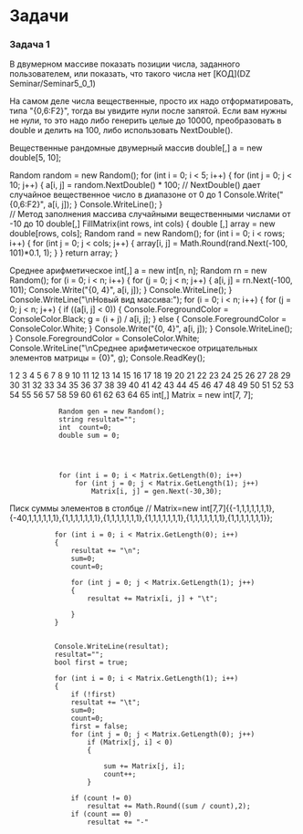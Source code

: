 # Задачи

 ### Задача 1
  В двумерном массиве показать позиции числа, заданного пользователем, или
показать, что такого числа нет [KOД](DZ Seminar/Seminar5_0_1)

На самом деле числа вещественные, просто их надо отформатировать, типа "{0,6:F2}", тогда вы увидите нули после запятой. Если вам нужны не нули, то это надо либо генерить целые до 10000, преобразовать в double и делить на 100, либо использовать NextDouble().


Вещественные рандомные двумерный массив
double[,] a = new double[5, 10];

Random random = new Random();
for (int i = 0; i < 5; i++)
{
    for (int j = 0; j < 10; j++)
    {
        a[i, j] = random.NextDouble() * 100; // NextDouble() дает случайное вещественное число в диапазоне от 0 до 1
        Console.Write("{0,6:F2}", a[i, j]);
    }
    Console.WriteLine();
}  
 // Метод заполнения массива случайными вещественными числами от -10 до 10
double[,] FillMatrix(int rows, int cols)
{
    double [,] array = new double[rows, cols];
    Random rand = new Random();
    for (int i = 0; i < rows; i++)
    {
        for (int j = 0; j < cols; j++)
        {
            array[i, j] = Math.Round(rand.Next(-100, 101)*0.1, 1);
        }
    }
    return array;
}

Среднее арифметическое
            int[,] a = new int[n, n];
            Random rn = new Random();
            for (i = 0; i < n; i++)
            {
                for (j = 0; j < n; j++)
                {
                    a[i, j] = rn.Next(-100, 101);
                    Console.Write("{0, 4}", a[i, j]);
                }
                Console.WriteLine();
            }
            Console.WriteLine("\nНовый вид массива:");
            for (i = 0; i < n; i++)
            {
                for (j = 0; j < n; j++)
                {
                    if ((a[i, j] < 0))
                    {
                        Console.ForegroundColor = ConsoleColor.Black;
                        g = (i + j) / a[i, j];
                    }
                    else
                    {
                        Console.ForegroundColor = ConsoleColor.White;
                    }
                    Console.Write("{0, 4}", a[i, j]);
                }
                Console.WriteLine();
            }
            Console.ForegroundColor = ConsoleColor.White;
            Console.WriteLine("\nСреднее арифметическое отрицательных элементов матрицы = {0}", g);
            Console.ReadKey();

    
1
2
3
4
5
6
7
8
9
10
11
12
13
14
15
16
17
18
19
20
21
22
23
24
25
26
27
28
29
30
31
32
33
34
35
36
37
38
39
40
41
42
43
44
45
46
47
48
49
50
51
52
53
54
55
56
57
58
59
60
61
62
63
64
65
                int[,] Matrix = new int[7, 7];
 
                Random gen = new Random();
                string resultat="";
                int  count=0;
                double sum = 0;
 
 
            
 
                for (int i = 0; i < Matrix.GetLength(0); i++)
                    for (int j = 0; j < Matrix.GetLength(1); j++)
                        Matrix[i, j] = gen.Next(-30,30);
 
            
 
 Писк суммы элементов в столбце
          //  Matrix=new int[7,7]{{-1,1,1,1,1,1,1},{-40,1,1,1,1,1,1},{1,1,1,1,1,1,1},{1,1,1,1,1,1,1},{1,1,1,1,1,1,1},{1,1,1,1,1,1,1},{1,1,1,1,1,1,1}};
 
 
 
               for (int i = 0; i < Matrix.GetLength(0); i++)
               {
                   resultat += "\n";
                   sum=0;
                   count=0;
 
                   for (int j = 0; j < Matrix.GetLength(1); j++)
                   {
                       resultat += Matrix[i, j] + "\t";
 
                   }
               }
 
 
               Console.WriteLine(resultat);
               resultat="";
               bool first = true;
 
               for (int i = 0; i < Matrix.GetLength(1); i++)
               {
                   if (!first)
                   resultat += "\t";
                   sum=0;
                   count=0;
                   first = false;
                   for (int j = 0; j < Matrix.GetLength(0); j++)
                       if (Matrix[j, i] < 0)
                       {
 
                           sum += Matrix[j, i];
                           count++;
                       }
 
                   if (count != 0)
                       resultat += Math.Round((sum / count),2);
                   if (count == 0)
                       resultat += "-"